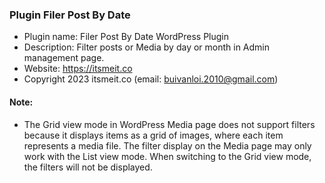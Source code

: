 ### Plugin Filer Post By Date
- Plugin name: Filer Post By Date WordPress Plugin
- Description: Filter posts or Media by day or month in Admin management page.
- Website: https://itsmeit.co
- Copyright 2023 itsmeit.co (email: buivanloi.2010@gmail.com)

#### Note: 
- The Grid view mode in WordPress Media page does not support filters because it displays items as a grid of images, where each item represents a media file. The filter display on the Media page may only work with the List view mode. When switching to the Grid view mode, the filters will not be displayed.
